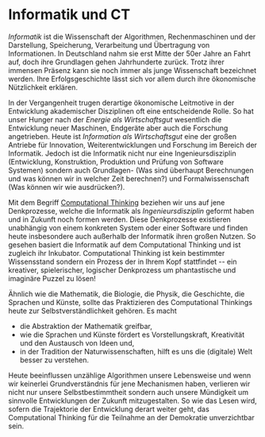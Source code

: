 # Informatik und CT

*Informatik* ist die Wissenschaft der Algorithmen, Rechenmaschinen und der Darstellung, Speicherung, Verarbeitung und Übertragung von Informationen.
In Deutschland nahm sie erst Mitte der 50er Jahre an Fahrt auf, doch ihre Grundlagen gehen Jahrhunderte zurück. 
Trotz ihrer immensen Präsenz kann sie noch immer als junge Wissenschaft bezeichnet werden.
Ihre Erfolgsgeschichte lässt sich vor allem durch ihre ökonomische Nützlichkeit erklären.

In der Vergangenheit trugen derartige ökonomische Leitmotive in der Entwicklung akademischer Disziplinen oft eine entscheidende Rolle.
So hat unser Hunger nach der *Energie als Wirtschaftsgut* wesentlich die Entwicklung neuer Maschinen, Endgeräte aber auch die Forschung angetrieben.
Heute ist *Information als Wirtschaftsgut* eine der großen Antriebe für Innovation, Weiterentwicklungen und Forschung im Bereich der Informatik.
Jedoch ist die Informatik nicht nur eine Ingenieursdisziplin (Entwicklung, Konstruktion, Produktion und Prüfung von Software Systemen) sondern auch Grundlagen- (Was sind überhaupt Berechnungen und was können wir in welcher Zeit berechnen?) und Formalwissenschaft (Was können wir wie ausdrücken?).

Mit dem Begriff [Computational Thinking](sec-what-is-ct) beziehen wir uns auf jene Denkprozesse, welche die Informatik als *Ingenieursdisziplin* geformt haben und in Zukunft noch formen werden.
Diese Denkprozesse existieren unabhängig von einem konkreten System oder einer Software und finden heute insbesondere auch außerhalb der Informatik ihren großen Nutzen.
So gesehen basiert die Informatik auf dem Computational Thinking und ist zugleich ihr Inkubator.
Computational Thinking ist kein bestimmter Wissensstand sondern ein Prozess der in Ihrem Kopf stattfindet -- ein kreativer, spielerischer, logischer Denkprozess um phantastische und imaginäre Puzzel zu lösen!

Ähnlich wie die Mathematik, die Biologie, die Physik, die Geschichte, die Sprachen und Künste, sollte das Praktizieren des Computational Thinkings heute zur Selbstverständlichkeit gehören.
Es macht
+ die Abstraktion der Mathematik greifbar, 
+ wie die Sprachen und Künste fördert es Vorstellungskraft, Kreativität und den Austausch von Ideen und,
+ in der Tradition der Naturwissenschaften, hilft es uns die (digitale) Welt besser zu verstehen.

Heute beeinflussen unzählige Algorithmen unsere Lebensweise und wenn wir keinerlei Grundverständnis für jene Mechanismen haben, verlieren wir nicht nur unsere Selbstbestimmtheit sondern auch unsere Mündigkeit um sinnvolle Entwicklungen der Zukunft mitzugestalten.
So wie das Lesen wird, sofern die Trajektorie der Entwicklung derart weiter geht, das Computational Thinking für die Teilnahme an der Demokratie unverzichtbar sein.